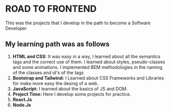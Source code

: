 <h1>ROAD TO FRONTEND</h1>

<p>This was the projects that I develop in the path to become a Software Developer</p>

<h2>My learning path was as follows</h2>

<ol>
  <li>
    <strong>HTML and CSS:</strong> It was easy in a way, I learned about all the semantics tags and the correct use of them. I learned about styles, pseudo-classes and some animations. I implemented BEM methodologies in the naming of the classes and id's of the tags
  </li>

  <li>
    <strong>Bootstrap and Tailwind:</strong> I Learned about CSS Frameworks and Libraries for make more easy the desing of a web.
  </li>
  
  <li>
    <strong>JavaScript:</strong> I learned about the basics of JS and DOM.
  </li>

  <li>
    <strong>Project Time:</strong> Here I develop some projects for practice.
  </li>

  <li><strong>React.Js</strong></li>

  <li><strong>Node.Js</strong></li>

  </ol>
